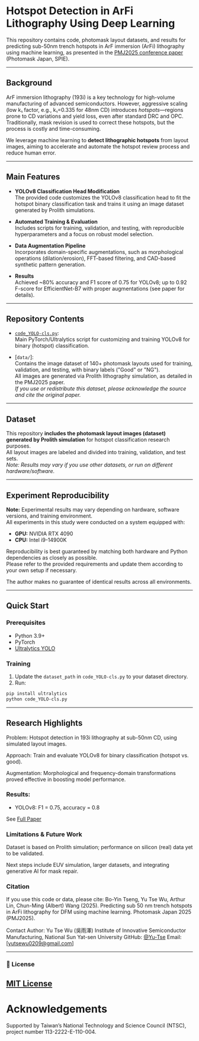 # Hotspot Detection in ArFi Lithography Using Deep Learning

This repository contains code, photomask layout datasets, and results for predicting sub-50nm trench hotspots in ArF immersion (ArFi) lithography using machine learning, as presented in the [PMJ2025 conference paper](https://www.spiedigitallibrary.org/conference-proceedings-of-spie/13655/136550Z/Predicting-sub-50-nm-trench-hotspots-in-ArFi-lithography-for/10.1117/12.3070243.short) (Photomask Japan, SPIE).

---

## Background

ArF immersion lithography (193i) is a key technology for high-volume manufacturing of advanced semiconductors. However, aggressive scaling (low k₁ factor, e.g., k₁=0.335 for 48nm CD) introduces *hotspots*—regions prone to CD variations and yield loss, even after standard DRC and OPC. Traditionally, mask revision is used to correct these hotspots, but the process is costly and time-consuming.

We leverage machine learning to **detect lithographic hotspots** from layout images, aiming to accelerate and automate the hotspot review process and reduce human error.

---

## Main Features

- **YOLOv8 Classification Head Modification**  
  The provided code customizes the YOLOv8 classification head to fit the hotspot binary classification task and trains it using an image dataset generated by Prolith simulations.

- **Automated Training & Evaluation**  
  Includes scripts for training, validation, and testing, with reproducible hyperparameters and a focus on robust model selection.

- **Data Augmentation Pipeline**  
  Incorporates domain-specific augmentations, such as morphological operations (dilation/erosion), FFT-based filtering, and CAD-based synthetic pattern generation.

- **Results**  
  Achieved ~80% accuracy and F1 score of 0.75 for YOLOv8; up to 0.92 F-score for EfficientNet-B7 with proper augmentations (see paper for details).

---

## Repository Contents

- [`code_YOLO-cls.py`](code_YOLO-cls.py):  
  Main PyTorch/Ultralytics script for customizing and training YOLOv8 for binary (hotspot) classification.

- [`data/`]:  
  Contains the image dataset of 140+ photomask layouts used for training, validation, and testing, with binary labels ("Good" or "NG").  
  All images are generated via Prolith lithography simulation, as detailed in the PMJ2025 paper.  
  *If you use or redistribute this dataset, please acknowledge the source and cite the original paper.*
---


## Dataset

This repository **includes the photomask layout images (dataset) generated by Prolith simulation** for hotspot classification research purposes.  
All layout images are labeled and divided into training, validation, and test sets.  
*Note: Results may vary if you use other datasets, or run on different hardware/software.*

---

## Experiment Reproducibility

**Note:** Experimental results may vary depending on hardware, software versions, and training environment.  
All experiments in this study were conducted on a system equipped with:

- **GPU:** NVIDIA RTX 4090  
- **CPU:** Intel i9-14900K

Reproducibility is best guaranteed by matching both hardware and Python dependencies as closely as possible.  
Please refer to the provided requirements and update them according to your own setup if necessary.

The author makes no guarantee of identical results across all environments.

---

## Quick Start

### Prerequisites

- Python 3.9+
- PyTorch
- [Ultralytics YOLO](https://github.com/ultralytics/ultralytics)

### Training

1. Update the `dataset_path` in `code_YOLO-cls.py` to your dataset directory.
2. Run:

```bash
pip install ultralytics
python code_YOLO-cls.py
```

---
## Research Highlights
Problem: Hotspot detection in 193i lithography at sub-50nm CD, using simulated layout images.

Approach: Train and evaluate YOLOv8 for binary classification (hotspot vs. good).

Augmentation: Morphological and frequency-domain transformations proved effective in boosting model performance.

### Results:

- YOLOv8: F1 = 0.75, accuracy = 0.8

See [Full Paper](https://www.spiedigitallibrary.org/conference-proceedings-of-spie/13655/136550Z/Predicting-sub-50-nm-trench-hotspots-in-ArFi-lithography-for/10.1117/12.3070243.short)

### Limitations & Future Work
Dataset is based on Prolith simulation; performance on silicon (real) data yet to be validated.

Next steps include EUV simulation, larger datasets, and integrating generative AI for mask repair.

### Citation
If you use this code or data, please cite:
Bo-Yin Tseng, Yu Tse Wu, Arthur Lin, Chun-Ming (Albert) Wang (2025). Predicting sub 50 nm trench hotspots in ArFi lithography for DFM using machine learning. Photomask Japan 2025 (PMJ2025).

Contact
Author: Yu Tse Wu (吳雨澤)
Institute of Innovative Semiconductor Manufacturing, National Sun Yat-sen University
GitHub: [@Yu-Tse](https://github.com/Yu-Tse)
Email: [yutsewu0209@gmail.com]

---
### 📝 License

[MIT License](LICENSE)
---
# Acknowledgements

Supported by Taiwan’s National Technology and Science Council (NTSC), project number 113-2222-E-110-004.
